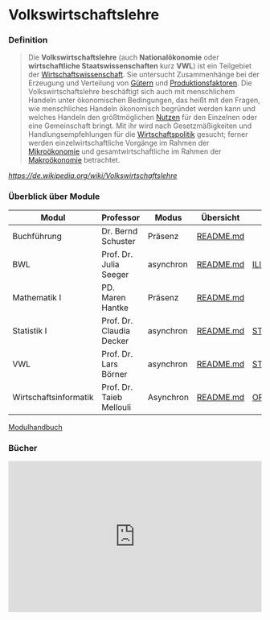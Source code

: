 # Volkswirtschaftslehre



### Definition

> Die **Volkswirtschaftslehre** (auch **Nationalökonomie** oder **wirtschaftliche Staatswissenschaften** kurz **VWL**) ist ein Teilgebiet der [Wirtschaftswissenschaft](https://de.wikipedia.org/wiki/Wirtschaftswissenschaft "Wirtschaftswissenschaft"). Sie untersucht Zusammenhänge bei der Erzeugung und Verteilung von [Gütern](https://de.wikipedia.org/wiki/Gut_(Wirtschaftswissenschaft) "Gut (Wirtschaftswissenschaft)") und [Produktionsfaktoren](https://de.wikipedia.org/wiki/Produktionsfaktor "Produktionsfaktor"). Die Volkswirtschaftslehre beschäftigt sich auch mit menschlichem Handeln unter ökonomischen Bedingungen, das heißt mit den Fragen, wie menschliches Handeln ökonomisch begründet werden kann und welches Handeln den größtmöglichen [Nutzen](https://de.wikipedia.org/wiki/Utilitarismus "Utilitarismus") für den Einzelnen oder eine Gemeinschaft bringt. Mit ihr wird nach Gesetzmäßigkeiten und Handlungsempfehlungen für die [Wirtschaftspolitik](https://de.wikipedia.org/wiki/Wirtschaftspolitik "Wirtschaftspolitik") gesucht; ferner werden einzelwirtschaftliche Vorgänge im Rahmen der [Mikroökonomie](https://de.wikipedia.org/wiki/Mikro%C3%B6konomie "Mikroökonomie") und gesamtwirtschaftliche im Rahmen der [Makroökonomie](https://de.wikipedia.org/wiki/Makro%C3%B6konomie "Makroökonomie") betrachtet.

*https://de.wikipedia.org/wiki/Volkswirtschaftslehre*

### Überblick über Module

| Modul                 | Professor                | Modus     | Übersicht                                  |  Link   |
| --------------------- | ------------------------ | --------- | ----------------------------------------------- | --- |
| Buchführung           | Dr. Bernd Schuster       | Präsenz   | [README.md](VL_Buchfuehrung/README.md)          |    |
| BWL                   | Prof. Dr. Julia Seeger   | asynchron | [README.md](VL_BWL/README.md)                   | [ILIAS](https://ilias.uni-halle.de/goto.php?target=crs_217678&client_id=unihalle) |
| Mathematik I          | PD. Maren Hantke         | Präsenz   | [README.md](VL_Mathe1/README.md)                |     |
| Statistik I           | Prof. Dr. Claudia Decker | asynchron | [README.md](VL_Statistik1/README.md)            | [STUDIP](https://studip.uni-halle.de/dispatch.php/course/files?cid=f69e6edd60aa482027bace682879a7bf) |
| VWL                   | Prof. Dr. Lars Börner    | asynchron | [README.md](VL_VWL/README.md)                   | [STUDIP](https://studip.uni-halle.de/dispatch.php/course/files?cid=cbc118b597a7b750d1503bfb3191295c) |
| Wirtschaftsinformatik | Prof. Dr. Taieb Mellouli | Asynchron | [README.md](VL_Wirtschaftsinformatik/README.md) | [OPENCAST](https://studip.uni-halle.de/plugins.php/opencast/course/index?cid=df0f041ad274fc2c80bd4cb393912a92) |

[Modulhandbuch](https://raw.githubusercontent.com/skriptum/vwl1/main/images/modulhandbuch.pdf)

### Bücher 

<iframe src="https://drive.google.com/embeddedfolderview?id=1kOB6NGzuPmBp0V6VcZvS25cWWTPeWjzX#grid" style="width:100%; height:300px; border:0;"></iframe>





